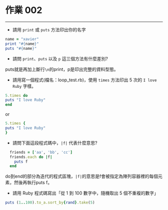 # 作業 002
---
* 請用 `print` 或 `puts` 方法印出你的名字

```ruby
name = "xavier"
print "#{name}"
puts "#{name}"
```

* 請問 `print`、`puts` 以及 `p` 這三個方法有什麼差別?

puts就是再加上斷行`\n`的print，p是印出完整的資料型態。

* 請用寫一個程式(檔名：loop_test.rb)，使用 `times` 方法印出 5 次的 `I love Ruby` 字樣。

```ruby
5.times do
puts "I love Ruby"
end
```

or

```ruby
5.times {
puts "I love Ruby"
}
```

* 請問下面這段程式碼中，`|f|` 代表什麼意思?

```ruby
  friends = ['aa', 'bb', 'cc']
  friends.each do |f|
    puts f
  end
```

do到end的部分為迭代的程式區塊，`|f|`的意思是f會被指定為陣列容器裡的每個元素，然後再執行puts f。

* 請用 Ruby 程式碼寫出「從 1 到 100 數字中，隨機取出 5 個不重複的數字」

```ruby
puts (1..100).to_a.sort_by{rand}.take(5)
```